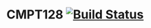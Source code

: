 # CMPT128 [![Build Status](https://travis-ci.org/novedevo/CMPT128.svg?branch=master)](https://travis-ci.org/novedevo/CMPT128)
